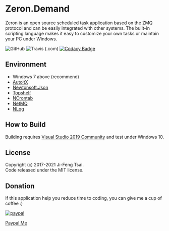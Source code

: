 # Zeron.Demand

Zeron is an open source scheduled task application based on the ZMQ protocol and can be easily integrated with other systems. The built-in scripting language makes it easy to customize your own tasks or maintain your PC under Windows.

![GitHub](https://img.shields.io/github/license/inwazy/Zeron)
![Travis (.com)](https://img.shields.io/travis/com/jiowcl/Zeron)
[![Codacy Badge](https://app.codacy.com/project/badge/Grade/6bf8bdd0b9634cf3b8c50079e6bbbbfd)](https://www.codacy.com/gh/jiowcl/Zeron/dashboard?utm_source=github.com&amp;utm_medium=referral&amp;utm_content=jiowcl/Zeron&amp;utm_campaign=Badge_Grade)

## Environment

- Windows 7 above (recommend)  
- [AutoitX](https://www.autoitscript.com)  
- [Newtonsoft.Json](https://github.com/JamesNK/Newtonsoft.Json)  
- [Topshelf](https://github.com/Topshelf/Topshelf)  
- [NCrontab](https://github.com/atifaziz/NCrontab)  
- [NetMQ](https://github.com/zeromq/netmq)  
- [NLog](https://github.com/NLog/NLog)  

## How to Build

Building requires [Visual Studio 2019 Community](https://visualstudio.microsoft.com/vs/community/) and test under Windows 10.

## License

Copyright (c) 2017-2021 Ji-Feng Tsai.  
Code released under the MIT license.  

## Donation

If this application help you reduce time to coding, you can give me a cup of coffee :)

[![paypal](https://www.paypalobjects.com/en_US/TW/i/btn/btn_donateCC_LG.gif)](https://www.paypal.com/cgi-bin/webscr?cmd=_s-xclick&hosted_button_id=3RNMD6Q3B495N&source=url)

[Paypal Me](https://paypal.me/jiowcl?locale.x=zh_TW)
